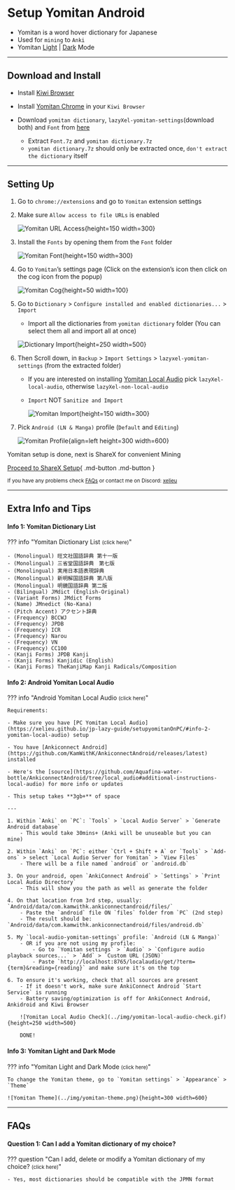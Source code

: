 # Setup Yomitan Android

- Yomitan is a word hover dictionary for Japanese
- Used for `mining` to `Anki`
- Yomitan [Light](../img/yomitan-light.png) | [Dark](../img/yomitan-dark.png) Mode

---

## Download and Install

- Install [Kiwi Browser](https://play.google.com/store/apps/details?id=com.kiwibrowser.browser&hl=en_US)

- Install [Yomitan Chrome](https://chrome.google.com/webstore/detail/yomitan/likgccmbimhjbgkjambclfkhldnlhbnn) in your `Kiwi Browser`

- Download `yomitan dictionary`, `lazyXel-yomitan-settings`(download both) and `Font` from [here](https://drive.google.com/drive/folders/1s_PdQ9HWvpDFXkh_AGGzVgqrFBGhUsbI?usp=sharing)
    - Extract `Font.7z` and `yomitan dictionary.7z`
    - `yomitan dictionary.7z` should only be extracted once, `don't extract the dictionary` itself

---

## Setting Up

1. Go to `chrome://extensions` and go to `Yomitan` extension settings

2. Make sure `Allow access to file URLs` is enabled

    ![Yomitan URL Access](../img/chromium-url-access.png){height=150 width=300}

3. Install the `Fonts` by opening them from the `Font` folder

    ![Yomitan Font](../img/fonts.png){height=150 width=300}

4. Go to `Yomitan`’s settings page (Click on the extension’s icon then click on the cog icon from the popup)

    ![Yomitan Cog](../img/yomitan-cog.png){height=50 width=100}

5. Go to `Dictionary` > `Configure installed and enabled dictionaries...` > `Import`
    - Import all the dictionaries from `yomitan dictionary` folder (You can select them all and import all at once)

    ![Dictionary Import](../img/yomitan-dictionary-import.png){height=250 width=500}

6. Then Scroll down, in `Backup` > `Import Settings` > `lazyxel-yomitan-settings` (from the extracted folder)
    - If you are interested on installing [Yomitan Local Audio](https://xelieu.github.io/jp-lazy-guide/setupyomitanOnPC/#yomitan-local-audio) pick `lazyXel-local-audio`, otherwise `lazyXel-non-local-audio`
    - `Import` NOT `Sanitize and Import`
    
        ![Yomitan Import](../img/yomitan-import.png){height=150 width=300}

7. Pick `Android (LN & Manga)` profile (`Default` and `Editing`)

    ![Yomitan Profile](../img/yomitan-profiles.png){align=left height=300 width=600}

Yomitan setup is done, next is ShareX for convenient Mining

[Proceed to ShareX Setup](setupShareX.md){ .md-button .md-button }

<small>If you have any problems check [FAQs](https://xelieu.github.io/jp-lazy-guide/setupYomitanOnAndroid/#faqs) or contact me on Discord: [xelieu](https://www.discordapp.com/users/719459399168426054)</small>

---

## Extra Info and Tips

#### Info 1: Yomitan Dictionary List

??? info "Yomitan Dictionary List <small>(click here)</small>"

    - (Monolingual) 旺文社国語辞典 第十一版
    - (Monolingual) 三省堂国語辞典　第七版
    - (Monolingual) 実用日本語表現辞典
    - (Monolingual) 新明解国語辞典 第八版
    - (Monolingual) 明鏡国語辞典 第二版
    - (Bilingual) JMdict (English-Original)
    - (Variant Forms) JMdict Forms
    - (Name) JMnedict (No-Kana)
    - (Pitch Accent) アクセント辞典
    - (Frequency) BCCWJ
    - (Frequency) JPDB
    - (Frequency) ICR
    - (Frequency) Narou
    - (Frequency) VN
    - (Frequency) CC100
    - (Kanji Forms) JPDB Kanji
    - (Kanji Forms) Kanjidic (English)
    - (Kanji Forms) TheKanjiMap Kanji Radicals/Composition

#### Info 2: Android Yomitan Local Audio

??? info "Android Yomitan Local Audio <small>(click here)</small>"

    Requirements:
    
    - Make sure you have [PC Yomitan Local Audio](https://xelieu.github.io/jp-lazy-guide/setupyomitanOnPC/#info-2-yomitan-local-audio) setup

    - You have [Ankiconnect Android](https://github.com/KamWithK/AnkiconnectAndroid/releases/latest) installed

    - Here's the [source](https://github.com/Aquafina-water-bottle/AnkiconnectAndroid/tree/local_audio#additional-instructions-local-audio) for more info or updates

    - This setup takes **3gb+** of space

    ---

    1. Within `Anki` on `PC`: `Tools` > `Local Audio Server` > `Generate Android database`
        - This would take 30mins+ (Anki will be unuseable but you can mine)
    
    2. Within `Anki` on `PC`: either `Ctrl + Shift + A` or `Tools` > `Add-ons` > select `Local Audio Server for Yomitan` > `View Files`
        - There will be a file named `android` or `android.db`

    3. On your android, open `AnkiConnect Android` > `Settings` > `Print Local Audio Directory`
        - This will show you the path as well as generate the folder
    
    4. On that location from 3rd step, usually: `Android/data/com.kamwithk.ankiconnectandroid/files/`
        - Paste the `android` file ON `files` folder from `PC` (2nd step)
        - The result should be: `Android/data/com.kamwithk.ankiconnectandroid/files/android.db`
    
    5. My `local-audio-yomitan-settings` profile: `Android (LN & Manga)`
        - OR if you are not using my profile:
            - Go to `Yomitan settings` > `Audio` > `Configure audio playback sources...` > `Add` > `Custom URL (JSON)`
            - Paste `http://localhost:8765/localaudio/get/?term={term}&reading={reading}` and make sure it's on the top
    
    6. To ensure it's working, check that all sources are present
        - If it doesn't work, make sure AnkiConnect Android `Start Service` is running
        - Battery saving/optimization is off for AnkiConnect Android, Ankidroid and Kiwi Browser

        ![Yomitan Local Audio Check](../img/yomitan-local-audio-check.gif){height=250 width=500}

        DONE!

#### Info 3: Yomitan Light and Dark Mode

??? info "Yomitan Light and Dark Mode <small>(click here)</small>"

    To change the Yomitan theme, go to `Yomitan settings` > `Appearance` > `Theme`

    ![Yomitan Theme](../img/yomitan-theme.png){height=300 width=600}

---

## FAQs

#### Question 1: Can I add a Yomitan dictionary of my choice?

??? question "Can I add, delete or modify a Yomitan dictionary of my choice? <small>(click here)</small>"

    - Yes, most dictionaries should be compatible with the JPMN format
